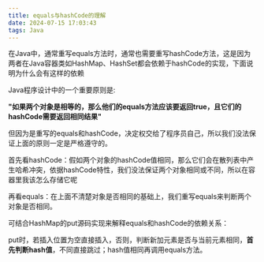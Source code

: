 ```yaml
---
title: equals与hashCode的理解
date: 2024-07-15 17:03:43
tags: Java
---
```


在Java中，通常重写equals方法时，通常也需要重写hashCode方法，这是因为两者在Java容器类如HashMap、HashSet都会依赖于hashCode的实现，下面说明为什么会有这样的依赖

Java程序设计中的一个重要原则是:

**"如果两个对象是相等的，那么他们的equals方法应该要返回true，且它们的hashCode需要返回相同结果"**

但因为是重写的equals和hashCode，决定权交给了程序员自己，所以我们没法保证上面的原则一定是严格遵守的。

首先看hashCode：假如两个对象的hashCode值相同，那么它们会在散列表中产生哈希冲突，依据hashCode特性，我们没法保证两个对象相同或不同，所以在容器里我该怎么存储它呢

再看equals：在上面不清楚对象是否相同的基础上，我们重写equals来判断两个对象是否相同。

可结合HashMap的put源码实现来解释equals和hashCode的依赖关系：

put时，若插入位置为空直接插入，否则，判断新加元素是否与当前元素相同，**首先判断hash值**，不同直接跳过；hash值相同再调用equals方法。

